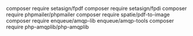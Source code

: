 composer require setasign/fpdf
composer require setasign/fpdi
composer require phpmailer/phpmailer
composer require spatie/pdf-to-image
composer require enqueue/amqp-lib enqueue/amqp-tools
composer require php-amqplib/php-amqplib     
